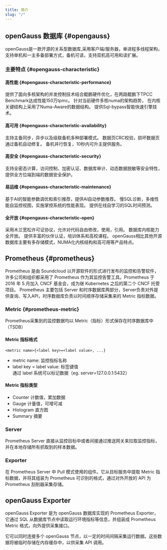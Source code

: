```yaml
---
title: 简介
slug: "/"
---
```


## openGauss 数据库 {#opengauss}

openGauss是一款开源的关系型数据库,采用客户端/服务器，单进程多线程架构，支持单机和一主多备部署方式，备机可读，支持双机高可用和读扩展。

### 主要特点 {#opengauss-characteristic}

#### 高性能 {#opengauss-characteristic-performance}

提供了面向多核架构的并发控制技术结合鲲鹏硬件优化，在两路鲲鹏下TPCC Benchmark达成性能150万tpmc。
针对当前硬件多核numa的架构趋势， 在内核关键结构上采用了Numa-Aware的数据结构。
提供Sql-bypass智能快速引擎技术。

#### 高可用 {#opengauss-characteristic-availability}

支持主备同步，异步以及级联备机多种部署模式。
数据页CRC校验，损坏数据页通过备机自动修复。
备机并行恢复，10秒内可升主提供服务。

#### 高安全 {#opengauss-characteristic-security}

支持全密态计算，访问控制、加密认证、数据库审计、动态数据脱敏等安全特性，提供全方位端到端的数据安全保护。

#### 易运维 {#opengauss-characteristic-maintenance}

基于AI的智能参数调优和索引推荐，提供AI自动参数推荐。
慢SQL诊断，多维性能自监控视图，实施掌控系统的性能表现。
提供在线自学习的SQL时间预测。

#### 全开放 {#opengauss-characteristic-open}

采用木兰宽松许可证协议，允许对代码自由修改，使用，引用。
数据库内核能力全开放。
提供丰富的伙伴认证，培训体系和高校课程。
openGauss相比其他开源数据库主要有多存储模式，NUMA化内核结构和高可用等产品特点。

## Prometheus {#prometheus}

Prometheus 是由 Soundcloud 以开源软件的形式进行发布的监控和告警软件，许多公司和组织都采用了 Prometheus 作为其监控告警工具。Prometheus 于 2016 年 5 月加入 CNCF 基金会，成为继 Kubernetes 之后的第二个 CNCF 托管项目。
Prometheus 主要包括 Server 和时序数据库两部分，Server负责对外提供查询、写入API，时序数据库负责以时间顺序存储采集来的 Metric 指标数据。

### Metric {#prometheus-metric}

Prometheus采集到的监控数据均以 Metric（指标）形式保存在时序数据库中（TSDB）

#### Metric 指标格式
```text
<metric name>{<label key>=<label value>, ...}
```
- metric name: 监控指标名称
- label key = label value: 标签键值  
通过 label 系统可以标记数据（eg. server=127.0.0.1:5432）

#### Metric 指标类型
- Counter 计数值，累加数据
- Gauge 计量值，可增可减
- Histogram 直方图
- Summary 摘要

### Server

Prometheus Server 直接从监控目标中或者间接通过推送网关来拉取监控指标，并在本地存储所有抓取到的样本数据。

### Exporter

在 Prometheus Server 中 Pull 模式使用的组件。它从目标服务中提取 Metric 指标数据，并将其组装为 Prometheus 可识别的格式，通过对外开放的 API 为 Prometheus 刮削器采集存储。

## openGauss Exporter

openGauss Exporter 是为 openGauss 数据库实现的 Prometheus Exporter，它通过 SQL 从数据库节点中读取运行环境指标等信息，并组装成 Prometheus Metric 格式，向外提供采集接口。

它可以同时连接多个 openGauss 节点，以一定的时间间隔采集运行数据。这些数据将被临时存储在内存缓存中，以供采集 API 调用。
